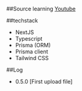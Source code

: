 ##Source learning
[Youtube](https://youtu.be/TkbvrCLmnSo?si=38I8ytOvIdNThmCk)

##techstack

- NextJS
- Typescript
- Prisma (ORM)
- Prisma client
- Tailwind CSS

##Log

- 0.5.0 [First upload file]
